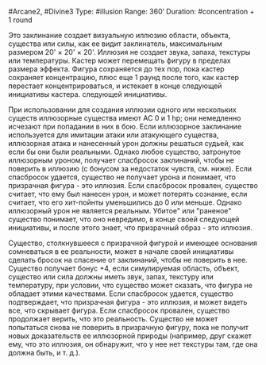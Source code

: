#Arcane2, #Divine3
Type: #illusion
Range: 360’
Duration: #concentration + 1 round

Это заклинание создает визуальную иллюзию области, объекта, существа или силы, как ее видит заклинатель, максимальным размером 20' × 20' × 20'. Иллюзия не создает звука, запаха, текстуры или температуры. Кастер может перемещать фигуру в пределах размера эффекта. Фигура сохраняется до тех пор, пока кастер сохраняет концентрацию, плюс еще 1 раунд после того, как кастер перестает концентрироваться, и истекает в конце следующей инициативы кастера.
следующей инициативы. 

При использовании для создания иллюзии одного или нескольких существ иллюзорные существа имеют AC 0 и 1 hp; они немедленно исчезают при попадании в них в бою. Если иллюзорное заклинание используется для имитации атаки или атакующего существа, иллюзорная атака и нанесенный урон должны решаться судьей, как если бы они были реальными. Однако любое существо, затронутое иллюзорным уроном, получает спасбросок заклинаний, чтобы не поверить в иллюзию (с бонусом за недостаток чувств, см. ниже). Если спасбросок удается, существо не получает урона и понимает, что призрачная фигура - это иллюзия. Если спасбросок провален, существо считает, что ему был нанесен урон, и может потерять сознание, если считает, что его хит-пойнты уменьшились до 0 или меньше. Однако иллюзорный урон не является реальным. Убитое" или "раненое" существо понимает, что оно невредимо, в конце своей следующей инициативы, и после этого знает, что призрачный образ - это иллюзия.

Существо, столкнувшееся с призрачной фигурой и имеющее основания сомневаться в ее реальности, может в начале своей инициативы сделать бросок на спасение от заклинаний, чтобы не поверить в нее. Существо получает бонус +4, если симулируемая область, объект, существо или сила должны иметь звук, запах, текстуру или температуру, при условии, что существо может сказать, что фигура не обладает этими качествами. Если спасбросок удается, существо подтверждает, что призрачная фигура - это иллюзия, и может видеть все, что скрывает фигура. Если спасбросок провален, существо продолжает верить, что это реальность. Существо не может попытаться снова не поверить в призрачную фигуру, пока не получит новых доказательств ее иллюзорной природы (например, друг скажет ему, что это иллюзия, он обнаружит, что у нее нет текстуры там, где она должна быть, и т. д.).
